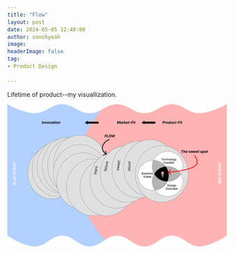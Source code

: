 ```yaml
---
title: "Flow"
layout: post
date: 2024-05-05 12:40:00
author: sonohyeah
image: 
headerImage: false
tag:
- Product Design

---
```


Lifetime of product--my visuallization.

![Product flow](/assets/img/micro/product-flow.png)